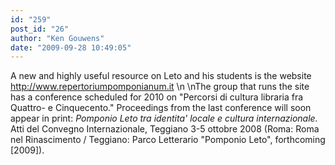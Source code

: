 ```yaml
---
id: "259"
post_id: "26"
author: "Ken Gouwens"
date: "2009-09-28 10:49:05"
---
```

A new and highly useful resource on Leto and his students is the website http://www.repertoriumpomponianum.it\n\nThe group that runs the site has a conference scheduled for 2010 on "Percorsi di cultura libraria fra Quattro- e Cinquecento." Proceedings from the last conference will soon appear in print: _Pomponio Leto tra identita' locale e cultura internazionale._ Atti del Convegno Internazionale, Teggiano 3-5 ottobre 2008 (Roma: Roma nel Rinascimento / Teggiano: Parco Letterario "Pomponio Leto", forthcoming [2009]).
